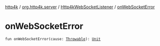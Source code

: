 [http4k](../../index.md) / [org.http4k.server](../index.md) / [Http4kWebSocketListener](index.md) / [onWebSocketError](./on-web-socket-error.md)

# onWebSocketError

`fun onWebSocketError(cause: `[`Throwable`](https://kotlinlang.org/api/latest/jvm/stdlib/kotlin/-throwable/index.html)`): `[`Unit`](https://kotlinlang.org/api/latest/jvm/stdlib/kotlin/-unit/index.html)